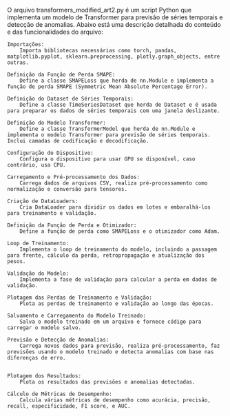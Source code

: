O arquivo transformers_modified_art2.py é um script Python que implementa um modelo de Transformer para previsão de séries temporais e detecção de anomalias. Abaixo está uma descrição detalhada do conteúdo e das funcionalidades do arquivo:

    Importações:
        Importa bibliotecas necessárias como torch, pandas, matplotlib.pyplot, sklearn.preprocessing, plotly.graph_objects, entre outras.

    Definição da Função de Perda SMAPE:
        Define a classe SMAPELoss que herda de nn.Module e implementa a função de perda SMAPE (Symmetric Mean Absolute Percentage Error).

    Definição do Dataset de Séries Temporais:
        Define a classe TimeSeriesDataset que herda de Dataset e é usada para preparar os dados de séries temporais com uma janela deslizante.

    Definição do Modelo Transformer:
        Define a classe TransformerModel que herda de nn.Module e implementa o modelo Transformer para previsão de séries temporais. Inclui camadas de codificação e decodificação.
    
    Configuração do Dispositivo:
        Configura o dispositivo para usar GPU se disponível, caso contrário, usa CPU.

    Carregamento e Pré-processamento dos Dados:
        Carrega dados de arquivos CSV, realiza pré-processamento como normalização e conversão para tensores.

    Criação de DataLoaders:
        Cria DataLoader para dividir os dados em lotes e embaralhá-los para treinamento e validação.

    Definição da Função de Perda e Otimizador:
        Define a função de perda como SMAPELoss e o otimizador como Adam.

    Loop de Treinamento:
        Implementa o loop de treinamento do modelo, incluindo a passagem para frente, cálculo da perda, retropropagação e atualização dos pesos.

    Validação do Modelo:
        Implementa a fase de validação para calcular a perda em dados de validação.

    Plotagem das Perdas de Treinamento e Validação:
        Plota as perdas de treinamento e validação ao longo das épocas.

    Salvamento e Carregamento do Modelo Treinado:
        Salva o modelo treinado em um arquivo e fornece código para carregar o modelo salvo.

    Previsão e Detecção de Anomalias:
        Carrega novos dados para previsão, realiza pré-processamento, faz previsões usando o modelo treinado e detecta anomalias com base nas diferenças de erro.


    Plotagem dos Resultados:
        Plota os resultados das previsões e anomalias detectadas.

    Cálculo de Métricas de Desempenho:
        Calcula várias métricas de desempenho como acurácia, precisão, recall, especificidade, F1 score, e AUC.

